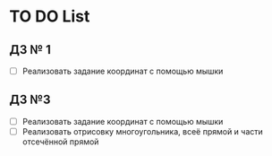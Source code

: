 # TO DO List

## ДЗ № 1
 - [ ] Реализовать задание координат с помощью мышки

## ДЗ №3
 - [ ] Реализовать задание координат с помощью мышки
 - [ ] Реализовать отрисовку многоугольника, всеё прямой и части отсечённой прямой
